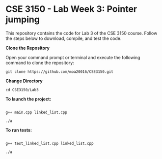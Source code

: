 # CSE 3150 - Lab Week 3: Pointer jumping

This repository contains the code for Lab 3 of the CSE 3150 course. Follow the steps below to download, compile, and test the code.

**Clone the Repository**

Open your command prompt or terminal and execute the following command to clone the repository:
```shell
git clone https://github.com/moa20016/CSE3150.git
```
**Change Directory**

```shell
cd CSE3150/Lab3
```
**To launch the project:**

```shell

g++ main.cpp linked_list.cpp
```
```shell
./a
```


**To run tests:**

```shell

g++ test_linked_list.cpp linked_list.cpp
```
```shell
./a
```

